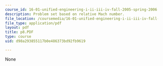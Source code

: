```yaml
---
course_id: 16-01-unified-engineering-i-ii-iii-iv-fall-2005-spring-2006
description: Problem set based on relative Mach number.
file_location: /coursemedia/16-01-unified-engineering-i-ii-iii-iv-fall-2005-spring-2006/d98a293855117b0e486373bd92fb9619_p8.PDF
file_type: application/pdf
layout: pdf
title: p8.PDF
type: course
uid: d98a293855117b0e486373bd92fb9619

---
```

None